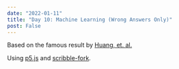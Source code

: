 ```yaml
---
date: "2022-01-11"
title: "Day 10: Machine Learning (Wrong Answers Only)"
post: False
---
```


<div id="ml__parent"></div>

<p class="caption">Based on the famous result by <a href="https://cds.nyu.edu/adversarial-attacks-poster/">Huang, et. al.</a></p>

<p class="caption">Using <a href="https://p5js.org/">p5.js</a> and <a href="https://www.npmjs.com/package/scribble-fork">scribble-fork</a>.</p>

<script src="https://cdn.jsdelivr.net/npm/p5@1.9.0/lib/p5.js"></script>
<script src="/static/p5.scribble.js"></script>

<script>
    const width=600;
    const height=300;
    let scribble = undefined;

    let d = true;
    const rdim = width/4.1;
    const font_size = 32;

    function setup() {
        let canvas = createCanvas(width, height);
        canvas.parent("ml__parent");
        scribble = new Scribble();
        background(255);

        d = false;
        fill(0);
        stroke(0);

        //plus
        scribble.scribbleLine(width/2-0.75*0.9*rdim, height/2,
                                width/2-0.75*1.1*rdim, height/2);
        scribble.scribbleLine(width/2-0.75*rdim, height/2+0.1*rdim,
                                width/2-0.75*rdim, height/2-0.1*rdim);
        
        //equals
        scribble.scribbleLine(width/2+0.75*0.9*rdim, height/2+0.05*rdim,
                                width/2+0.75*1.1*rdim, height/2+0.05*rdim);
        scribble.scribbleLine(width/2+0.75*0.9*rdim, height/2-0.05*rdim,
                                width/2+0.75*1.1*rdim, height/2-0.05*rdim);
        
        //text
        textSize(font_size);
        textStyle(ITALIC);
        fill(0);
        textAlign(CENTER, CENTER);
        text("Panda", width/2-1.5*rdim,height/2+rdim/2+font_size);
        text("Nematode", width/2,height/2+rdim/2+font_size);
        text("Gibbon", width/2+1.5*rdim,height/2+rdim/2+font_size);

        //panda x2
        function panda(x, y) {
            //eye spots
            const n=32;
            fill(0);
            scribble.scribbleEllipse(x-10, y+rdim/n, 15,15);
            scribble.scribbleEllipse(x+10, y+rdim/n, 15,15);

            //pupils
            fill(255);
            scribble.scribbleEllipse(x-10, y+2+rdim/n, 5, 5);
            scribble.scribbleEllipse(x+10, y+2+rdim/n, 5, 5);

            fill(0,0);
            //head
            scribble.scribbleEllipse(x, y, rdim/2, rdim/2);
            //mouth
            scribble.scribbleEllipse(x, y+10+rdim/n, 3, 3);
            scribble.scribbleCurve(
                x, y+10+rdim/n+3,
                x-10, y+10+rdim/n+3,
                x, y+10+rdim/n+13,
                x-10, y+10+rdim/n+5,
            )
            scribble.scribbleCurve(
                x, y+10+rdim/n+3,
                x+10, y+10+rdim/n+3,
                x, y+10+rdim/n+13,
                x+10, y+10+rdim/n+5,
            )
            //ear
            fill(0);
            const start = 15*Math.PI/180, e=60*Math.PI/180;
            scribble.scribbleCurve(
                x+rdim/4*Math.cos(start), y-rdim/4*Math.sin(start),
                x+rdim/4*Math.cos(e), y-rdim/4*Math.sin(e),
                x+rdim/4*Math.cos(start)+20, y-rdim/4*Math.sin(start)-5,
                x+rdim/4*Math.cos(e)+20, y-rdim/4*Math.sin(e)-15,
            )
            scribble.scribbleCurve(
                x-rdim/4*Math.cos(start), y-rdim/4*Math.sin(start),
                x-rdim/4*Math.cos(e), y-rdim/4*Math.sin(e),
                x-rdim/4*Math.cos(start)-20, y-rdim/4*Math.sin(start)-5,
                x-rdim/4*Math.cos(e)-20, y-rdim/4*Math.sin(e)-15,
            )
        }
        panda(width/2-1.5*rdim, height/2);
        panda(width/2+1.5*rdim, height/2);

        //nematode (random pixels)
        for (let i=0; i<rdim-4; ++i) {
            for (let j=0; j<rdim-4; ++j) {
                stroke(255*Math.random(), 255*Math.random(), 255*Math.random());
                rect(width/2-rdim/2+2+i, height/2-rdim/2+2+j, 1, 1);
            }
        }

        //boxes
        fill(0);
        stroke(0);
        scribble.scribbleRect(width/2-1.5*rdim, height/2, rdim, rdim);
        scribble.scribbleRect(width/2, height/2, rdim, rdim);
        scribble.scribbleRect(width/2+1.5*rdim, height/2, rdim, rdim);
    }

    function draw() {}
</script>